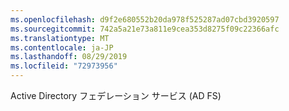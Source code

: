 ```yaml
---
ms.openlocfilehash: d9f2e680552b20da978f525287ad07cbd3920597
ms.sourcegitcommit: 742a5a21e73a811e9cea353d8275f09c22366afc
ms.translationtype: MT
ms.contentlocale: ja-JP
ms.lasthandoff: 08/29/2019
ms.locfileid: "72973956"
---
```

Active Directory フェデレーション サービス (AD FS)